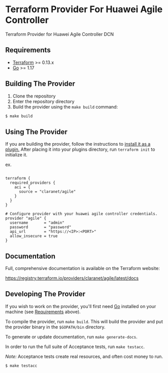 # Terraform Provider For Huawei Agile Controller
Terraform Provider for Huawei Agile Controller DCN

## Requirements

- [Terraform](https://www.terraform.io/downloads.html) >= 0.13.x
- [Go](https://golang.org/doc/install) >= 1.17

## Building The Provider

1. Clone the repository
2. Enter the repository directory
3. Build the provider using the `make build` command:

```sh
$ make build
```

## Using The Provider

<!-- https://www.terraform.io/docs/plugins/basics.html#installing-a-plugin -->

If you are building the provider, follow the instructions to [install it as a plugin.](https://www.terraform.io/docs/cli/plugins/index.html) After placing it into your plugins directory, run `terraform init` to initialize it.

ex.
```hcl

terraform {
  required_providers {
    aci = {
      source = "claranet/agile"
    }
  }
}

# Configure provider with your huawei agile controller credentials.
provider "agile" {
  username       = "admin"
  password       = "password"
  api_url        = "https://<IP>:<PORT>"
  allow_insecure = true
}
```

## Documentation

Full, comprehensive documentation is available on the Terraform website:

https://registry.terraform.io/providers/claranet/agile/latest/docs

##  Developing The Provider

If you wish to work on the provider, you'll first need [Go](http://www.golang.org) installed on your machine (see [Requirements](#requirements) above).

To compile the provider, run `make build`. This will build the provider and put the provider binary in the `$GOPATH/bin` directory.

To generate or update documentation, run `make generate-docs`.

In order to run the full suite of Acceptance tests, run `make testacc`.

*Note:* Acceptance tests create real resources, and often cost money to run.

```sh
$ make testacc
```
